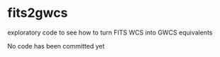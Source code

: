 # fits2gwcs
exploratory code to see how to turn FITS WCS into GWCS equivalents

No code has been committed yet
